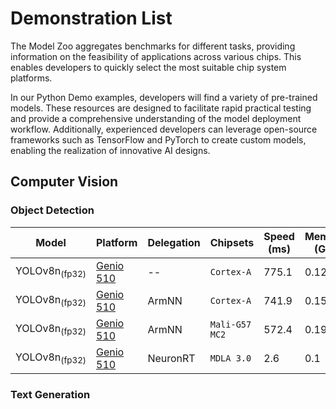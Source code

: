# Demonstration List

The Model Zoo aggregates benchmarks for different tasks, providing information on the feasibility of applications across various chips. This enables developers to quickly select the most suitable chip system platforms.

In our Python Demo examples, developers will find a variety of pre-trained models. These resources are designed to facilitate rapid practical testing and provide a comprehensive understanding of the model deployment workflow. Additionally, experienced developers can leverage open-source frameworks such as TensorFlow and PyTorch to create custom models, enabling the realization of innovative AI designs.

## Computer Vision

### Object Detection

| Model   |    Platform    |     Delegation     |        Chipsets         |    Speed (ms) |     Memory (GB)    |  Power (Watt) |     Temp (°C)    |    Demo    |
|---------|-------------------|------------------|-------------------------|---------------|---------------|---------------|------------------|---------------|
| YOLOv8n<sub>(fp32) | [Genio 510](https://r300-ai.github.io/ITRI-AI-Hub/docs/genio-evk.html) |  --  | `Cortex-A`    | 775.1              | 0.12              |               |                  |[link](https://github.com/R300-AI/MTK-genio-demo/tree/main)                  |
| YOLOv8n<sub>(fp32) | [Genio 510](https://r300-ai.github.io/ITRI-AI-Hub/docs/genio-evk.html) |  ArmNN  | `Cortex-A` | 741.9              |  0.15             |               |                  |[link](https://github.com/R300-AI/MTK-genio-demo/tree/main)                  |
| YOLOv8n<sub>(fp32) | [Genio 510](https://r300-ai.github.io/ITRI-AI-Hub/docs/genio-evk.html) |  ArmNN  | `Mali-G57 MC2`   | 572.4              |  0.19             |               |                  |[link](https://github.com/R300-AI/MTK-genio-demo/tree/main)                  |
| YOLOv8n<sub>(fp32) | [Genio 510](https://r300-ai.github.io/ITRI-AI-Hub/docs/genio-evk.html) |  NeuronRT  | `MDLA 3.0` | 2.6           | 0.1           |               |                  |[link](https://github.com/R300-AI/MTK-genio-demo/tree/main)                  |

### Text Generation
